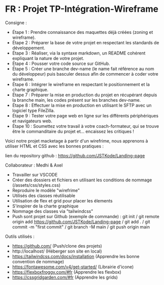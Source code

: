 # FR : Projet TP-Intégration-Wireframe

Consigne : 
* Étape 1 : Prendre connaissance des maquettes déjà créées (zoning et wireframe).
* Étape 2 : Préparer la base de votre projet en respectant les standards de développement.
* Étape 3 : Réaliser, via la syntaxe markdown, un README cohérent expliquant la nature de votre projet.
* Étape 4 : Pousser votre code source sur GitHub.
* Étape 5 : Créer une branche dev-name (le name fait référence au nom du développeur) puis basculer 
dessus afin de commencer à coder votre wireframe.
* Étape 6 : Intégrer le wireframe en respectant le positionnement et la charte graphique.
* Étape 7 : Préparer la mise en production du projet en récupérant depuis la branche main, 
les codes présent sur les branches dev-name.
* Étape 8 : Effectuer la mise en production en utilisant le SFTP avec un logiciel type FileZilla.
* Étape 9 : Tester votre page web en ligne sur les différents périphériques et navigateurs web.
* Étape 10 : Soumettez votre travail à votre coach-formateur, qui se trouve 
être le commanditaire du projet et… encaissez les critiques !

Voici notre projet macketage à partir d'un wirefrime,
nous apprenons à utiliser HTML et CSS avec les bonnes pratiques :

lien du repository github : https://github.com/JSTKode/Landing-page

Collaborateur : Medhi & Axel

* Travailler sur VSCODE
* Créer des dossiers et fichiers en utilisant les conditions de nommage (/assets/css/styles.css)
* Reproduire le modèle "wirefrime"
* Utilisés des classes réutilisable
* Utilisation de flex et grid pour placer les élements
* S'inspirer de la charte graphique
* Nommage des classes via "tailwindcss" 
* Push sont projet sur Github (exemple de commande) : git init / git remote origin add https://github.com/JSTKode/Landing-page / git add . /
git commit -m "first commit" / git branch -M  main / git push origin main



Outils utilisés : 
* https://github.com/ (Push/clone des projets)
* http://localhost/ (Héberger son site en local)
* https://tailwindcss.com/docs/installation (Apprendre les bonne convention de nommage)
* https://fontawesome.com/v4/get-started/ (Librairie d'icone)
* https://flexboxfroggy.com/#fr (Apprendre les flexbox)
* https://cssgridgarden.com/#fr (Apprendre les grids)

